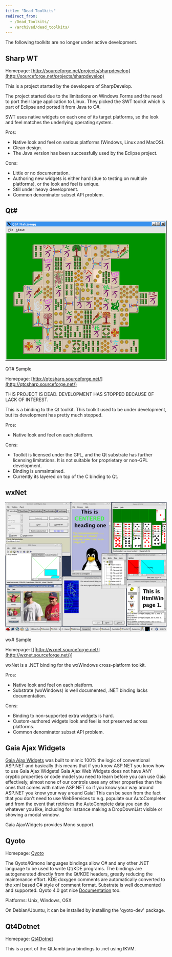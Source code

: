 ```yaml
---
title: "Dead Toolkits"
redirect_from:
  - /Dead_Toolkits/
  - /archived/dead_toolkits/
---
```


The following toolkits are no longer under active development.

Sharp WT
--------

Homepage: [http://sourceforge.net/projects/sharpdevelop](http://sourceforge.net/projects/sharpdevelop)

This is a project started by the developers of SharpDevelop.

The project started due to the limitations on Windows.Forms and the need to port their large application to Linux. They picked the SWT toolkit which is part of Eclipse and ported it from Java to C#.

SWT uses native widgets on each one of its target platforms, so the look and feel matches the underlying operating system.

Pros:

-   Native look and feel on various platforms (Windows, Linux and MacOS).
-   Clean design.
-   The Java version has been successfully used by the Eclipse project.

Cons:

-   Little or no documentation.
-   Authoring new widgets is either hard (due to testing on multiple platforms), or the look and feel is unique.
-   Still under heavy development.
-   Common denominator subset API problem.

Qt#
---

[![Mahjongg-0.6-window.png](/archived/images/9/91/Mahjongg-0.6-window.png)](/archived/images/9/91/Mahjongg-0.6-window.png)

QT# Sample

Homepage: [http://qtcsharp.sourceforge.net/](http://qtcsharp.sourceforge.net/)

THIS PROJECT IS DEAD. DEVELOPMENT HAS STOPPED BECAUSE OF LACK OF INTEREST.

This is a binding to the Qt toolkit. This toolkit used to be under development, but its development has pretty much stopped.

Pros:

-   Native look and feel on each platform.

Cons:

-   Toolkit is licensed under the GPL, and the Qt substrate has further licensing limitations. It is not suitable for proprietary or non-GPL development.
-   Binding is unmaintained.
-   Currently its layered on top of the C binding to Qt.

wxNet
-----

[![Linux-05.png](/archived/images/c/cf/Linux-05.png)](/archived/images/c/cf/Linux-05.png)

wx# Sample

Homepage: [[|http://wxnet.sourceforge.net/](http://wxnet.sourceforge.net/)]

wxNet is a .NET binding for the wxWindows cross-platform toolkit.

Pros:

-   Native look and feel on each platform.
-   Substrate (wxWindows) is well documented, .NET binding lacks documentation.

Cons:

-   Binding to non-supported extra widgets is hard.
-   Custom-authored widgets look and feel is not preserved across platforms.
-   Common denominator subset API problem.

Gaia Ajax Widgets
-----------------

[Gaia Ajax Widgets](http://ajaxwidgets.com/more/about_gaia_ajax_framework/mono_support.aa) was built to mimic 100% the logic of conventional ASP.NET and basically this means that if you know ASP.NET you know how to use Gaia Ajax Widgets! Gaia Ajax Web Widgets does not have ANY cryptic properties or code model you need to learn before you can use Gaia effectively, almost none of our controls uses any other properties than the ones that comes with native ASP.NET so if you know your way around ASP.NET you know your way around Gaia! This can be seen from the fact that you don't need to use WebServices to e.g. populate our AutoCompleter and from the event that retrieves the AutoComplete data you can do whatever you like, including for instance making a DropDownList visible or showing a modal window.

Gaia AjaxWidgets provides Mono support.

Qyoto
-----

Homepage: [Qyoto](http://techbase.kde.org/Development/Languages/Qyoto)

The Qyoto/Kimono languages bindings allow C# and any other .NET language to be used to write Qt/KDE programs. The bindings are autogenerated directly from the Qt/KDE headers, greatly reducing the maintenance effort. KDE doxygen comments are automatically converted to the xml based C# style of comment format. Substrate is well documented and supported. Qyoto 4.0 got nice [Documentation](http://api.kde.org/qyoto-api/) too.

Platforms: Unix, Windows, OSX

On Debian/Ubuntu, it can be installed by installing the 'qyoto-dev' package.

Qt4Dotnet
---------

Homepage: [Qt4Dotnet](http://code.google.com/p/qt4dotnet/)

This is a port of the QtJambi java bindings to .net using IKVM.
